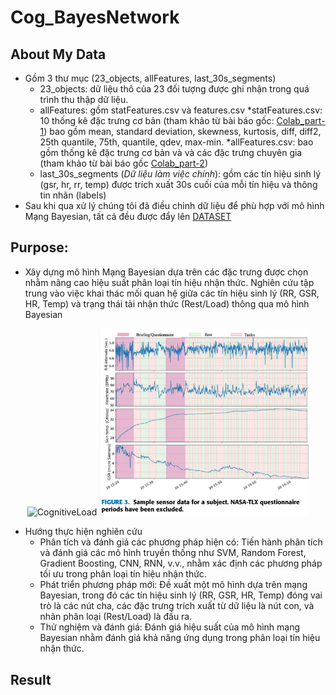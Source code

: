 # Cog_BayesNetwork

## About My Data
- Gồm 3 thư mục (23_objects, allFeatures, last_30s_segments)
	+ 23_objects: dữ liệu thô của 23 đối tượng được ghi nhận trong quá trình thu thập dữ liệu. 
	+ allFeatures: gồm statFeatures.csv và features.csv
		*statFeatures.csv: 10 thống kê đặc trưng cơ bản (tham khảo từ bài báo gốc: [Colab_part-1](https://colab.research.google.com/drive/1adYKWqgSsky0z5LITB9QjsFTmL7g90gH?usp=sharing)) bao gồm mean, standard deviation, skewness, kurtosis, diff, diff2, 25th quantile, 75th, quantile, qdev, max-min.
		*allFeatures.csv: bao gồm thống kê đặc trưng cơ bản và và các đặc trưng chuyên gia (tham khảo từ bài báo gốc [Colab_part-2](https://colab.research.google.com/drive/1adYKWqgSsky0z5LITB9QjsFTmL7g90gH?usp=sharing))
	+ last_30s_segments (_Dữ liệu làm việc chính_): gồm các tín hiệu sinh lý (gsr, hr, rr, temp) được trích xuất 30s cuối của mỗi tín hiệu và thông tin nhãn (labels) 
- Sau khi qua xử lý chúng tôi đã điều chỉnh dữ liệu để phù hợp với mô hình Mạng Bayesian, tất cả đều được đẩy lên [DATASET](https://www.kaggle.com/datasets/quanminhminhquan/cognitiveload)
## Purpose:
- Xây dựng mô hình Mạng Bayesian dựa trên các đặc trưng được chọn nhằm nâng cao hiệu suất phân loại tín hiệu nhận thức. Nghiên cứu tập trung vào việc khai thác mối quan hệ giữa các tín hiệu sinh lý (RR, GSR, HR, Temp) và trạng thái tải nhận thức (Rest/Load) thông qua mô hình Bayesian

<div style="text-align: center;">
  <img src="https://learningpartnership.s3.amazonaws.com/uploads/asset_image/2_299.jpg" alt="CognitiveLoad" width="400" style="text-align: left;"/>
  <img src="img/signal.png" alt="Signal" width="335" style="text-align: right;"/>
</div>

- Hướng thực hiện nghiên cứu 
  	+ Phân tích và đánh giá các phương pháp hiện có: Tiến hành phân tích và đánh giá các mô hình truyền thống như SVM, Random Forest, Gradient Boosting, CNN, RNN, v.v., nhằm xác định các phương pháp tối ưu trong phân loại tín hiệu nhận thức.
	+ Phát triển phương pháp mới: Đề xuất một mô hình dựa trên mạng Bayesian, trong đó các tín hiệu sinh lý (RR, GSR, HR, Temp) đóng vai trò là các nút cha, các đặc trưng trích xuất từ dữ liệu là nút con, và nhãn phân loại (Rest/Load) là đầu ra.
	+ Thử nghiệm và đánh giá: Đánh giá hiệu suất của mô hình mạng Bayesian nhằm đánh giá khả năng ứng dụng trong phân loại tín hiệu nhận thức.

## Result
